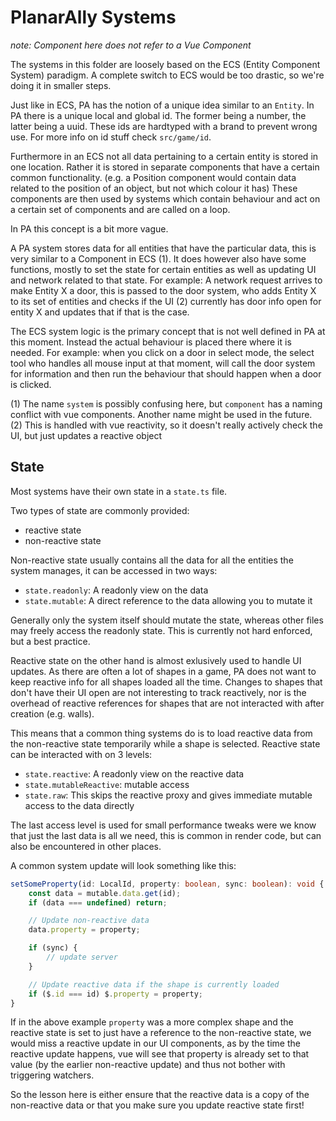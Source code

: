 # PlanarAlly Systems

_note: Component here does not refer to a Vue Component_

The systems in this folder are loosely based on the ECS (Entity Component System) paradigm.
A complete switch to ECS would be too drastic, so we're doing it in smaller steps.

Just like in ECS, PA has the notion of a unique idea similar to an `Entity`.
In PA there is a unique local and global id. The former being a number, the latter being a uuid.
These ids are hardtyped with a brand to prevent wrong use.
For more info on id stuff check `src/game/id`.

Furthermore in an ECS not all data pertaining to a certain entity is stored in one location.
Rather it is stored in separate components that have a certain common functionality. (e.g. a Position component would contain data related to the position of an object, but not which colour it has)
These components are then used by systems which contain behaviour and act on a certain set of components and are called on a loop.

In PA this concept is a bit more vague.

A PA system stores data for all entities that have the particular data, this is very similar to a Component in ECS (1).
It does however also have some functions, mostly to set the state for certain entities as well as updating UI and network related to that state.
For example: A network request arrives to make Entity X a door, this is passed to the door system, who adds Entity X to its set of entities and checks if the UI (2) currently has door info open for entity X and updates that if that is the case.

The ECS system logic is the primary concept that is not well defined in PA at this moment.
Instead the actual behaviour is placed there where it is needed.
For example: when you click on a door in select mode, the select tool who handles all mouse input at that moment, will call the door system for information and then run the behaviour that should happen when a door is clicked.

(1) The name `system` is possibly confusing here, but `component` has a naming conflict with vue components. Another name might be used in the future.
(2) This is handled with vue reactivity, so it doesn't really actively check the UI, but just updates a reactive object

## State

Most systems have their own state in a `state.ts` file.

Two types of state are commonly provided:

- reactive state
- non-reactive state

Non-reactive state usually contains all the data for all the entities the system manages, it can be accessed in two ways:

- `state.readonly`: A readonly view on the data
- `state.mutable`: A direct reference to the data allowing you to mutate it

Generally only the system itself should mutate the state, whereas other files may freely access the readonly state.
This is currently not hard enforced, but a best practice.

Reactive state on the other hand is almost exlusively used to handle UI updates.
As there are often a lot of shapes in a game, PA does not want to keep reactive info for all shapes loaded all the time.
Changes to shapes that don't have their UI open are not interesting to track reactively,
nor is the overhead of reactive references for shapes that are not interacted with after creation (e.g. walls).

This means that a common thing systems do is to load reactive data from the non-reactive state temporarily while a shape is selected.
Reactive state can be interacted with on 3 levels:

- `state.reactive`: A readonly view on the reactive data
- `state.mutableReactive`: mutable access
- `state.raw`: This skips the reactive proxy and gives immediate mutable access to the data directly

The last access level is used for small performance tweaks were we know that just the last data is all we need,
this is common in render code, but can also be encountered in other places.

A common system update will look something like this:

```typescript
setSomeProperty(id: LocalId, property: boolean, sync: boolean): void {
    const data = mutable.data.get(id);
    if (data === undefined) return;

    // Update non-reactive data
    data.property = property;

    if (sync) {
        // update server
    }

    // Update reactive data if the shape is currently loaded
    if ($.id === id) $.property = property;
}
```

If in the above example `property` was a more complex shape and the reactive state is set to just have a reference to the non-reactive state,
we would miss a reactive update in our UI components, as by the time the reactive update happens, vue will see that property is already set to that value (by the earlier non-reactive update) and thus not bother with triggering watchers.

So the lesson here is either ensure that the reactive data is a copy of the non-reactive data or that you make sure you update reactive state first!
